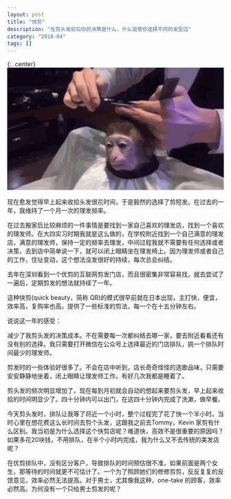 ```yaml
---
layout: post
title: "快剪"
description: "在剪头发前后你的决策是什么，什么驱使你选择不同的发型店"
category: "2018-04"
tags: []
---
```

{: .center}
![](/assets/2018-04-10-monkey-hair-cut.jpg)

现在愈发觉得早上起来收拾头发很花时间，于是毅然的选择了剪短发。在过去的一年，我维持了一个月一次的理发频率。

在过去搬家后比较麻烦的一件事情是要找到一家自己喜欢的理发店，找到一个喜欢的理发师。在大四实习时期我就是这么做的，在学校附近找到一个自己满意的理发店，满意的理发师，保持一定的频率去理发，中间过程我就不需要有任何选择或者决策，去到店中简单说一下，就可以闭上眼睛坐在理发椅上。因为理发师或者自己的工作，住址变动，这个想法没发很好的持续，每次总会纠结。

去年在深圳看到一个优剪的互联网剪发门店，而且很密集非常容易找，就去尝试了一遍后，定期剪发的想法就持续了一年。

这种快剪(quick beauty，简称 QB)的模式很早前就在日本出现，主打快，便宜，效率高，复购率也高。提供了一些标准的剪法，每一个在十五分钟左右。

说说这一年的感受：

减少了我剪头发的决策成本。不在需要每一次都纠结去哪一家，要去附近看看还有没有别的选择。我只需要打开微信在公众号上选择最近的门店排队，挑一个排队时间最少的理发师。

剪发时的一些体验好很多了。不会在店中听到，店长奇奇怪怪的选歌品味，只需要安安静静地坐着，闭上眼睛让理发师工作。有好几次我都是睡着了。

剪头发的频次明显增加了。现在每到月初就会自动的想起来要剪头发，早上起来收拾的时间明显少了。四十分钟内可以出门，在这四十分钟内完成了洗漱，做早餐。

今天剪头发时，排队让我等了将近一个小时，整个过程完了花了快一个半小时。当时心里在想花费这么长时间去剪个头发，这跟我之前去Tommy，Kevin 家剪有什么区别。我当初是为什么选择这个快剪店呢？难道快，高效不是很重要的原因吗？如果多花20块钱，不用排队，在半个小时内完成，我为什么又不去传统的美发店呢？

在优剪排队中，没有区分客户，导致排队的时间预估很不准，如果前面是两个女生，那等待的时间就更不可估计了。一个为了照顾她们的修修剪剪，反反复复的反馈意见，效率必然无法提高。对于男士，尤其像我这种，one-take 的顾客，效率必然高。为何没有一个只给男士剪发的呢？